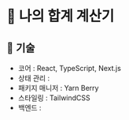# 🦄 나의 합계 계산기

## 📍 기술

- 코어 : React, TypeScript, Next.js
- 상태 관리 :
- 패키지 매니저 : Yarn Berry
- 스타일링 : TailwindCSS
- 백엔드 :
